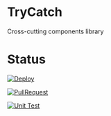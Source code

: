 # TryCatch
Cross-cutting components library


# Status
[![Deploy](https://github.com/TryCatch-SoftwareFactory/TryCatch/actions/workflows/deploy-main.yml/badge.svg)](https://github.com/TryCatch-SoftwareFactory/TryCatch/actions/workflows/deploy-main.yml)

[![PullRequest](https://github.com/TryCatch-SoftwareFactory/TryCatch/actions/workflows/pull-request.yml/badge.svg)](https://github.com/TryCatch-SoftwareFactory/TryCatch/actions/workflows/pull-request.yml)

[![Unit Test](https://github.com/TryCatch-SoftwareFactory/TryCatch/actions/workflows/unit-test.yml/badge.svg)](https://github.com/TryCatch-SoftwareFactory/TryCatch/actions/workflows/unit-test.yml)